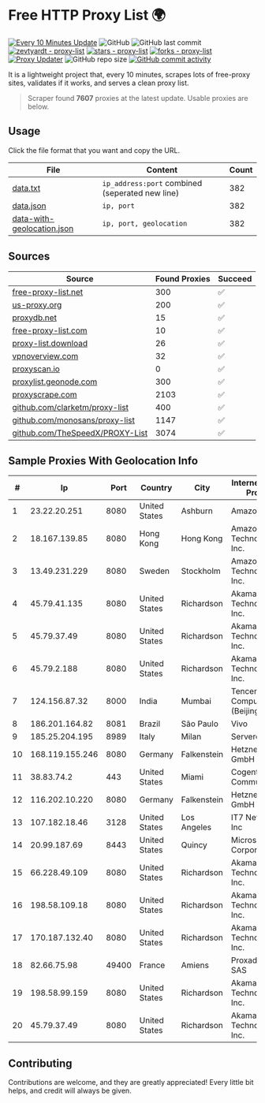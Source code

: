 
# Free HTTP Proxy List 🌍

[![Every 10 Minutes Update](https://github.com/mertguvencli/http-proxy-list/actions/workflows/main.yml/badge.svg?branch=main)](https://github.com/mertguvencli/http-proxy-list/actions/workflows/main.yml)
![GitHub](https://img.shields.io/github/license/mertguvencli/http-proxy-list)
![GitHub last commit](https://img.shields.io/github/last-commit/mertguvencli/http-proxy-list)
[![zevtyardt - proxy-list](https://img.shields.io/static/v1?label=zevtyardt&message=proxy-list&color=blue&logo=github)](https://github.com/zevtyardt/proxy-list "Go to GitHub repo")
[![stars - proxy-list](https://img.shields.io/github/stars/zevtyardt/proxy-list?style=social)](https://github.com/zevtyardt/proxy-list)
[![forks - proxy-list](https://img.shields.io/github/forks/zevtyardt/proxy-list?style=social)](https://github.com/zevtyardt/proxy-list)
[![Proxy Updater](https://github.com/zevtyardt/proxy-list/workflows/Proxy%20Updater/badge.svg)](https://github.com/zevtyardt/proxy-list/actions?query=workflow:"Proxy+Updater")
![GitHub repo size](https://img.shields.io/github/repo-size/zevtyardt/proxy-list)
[![GitHub commit activity](https://img.shields.io/github/commit-activity/m/zevtyardt/proxy-list?logo=commits)](https://github.com/zevtyardt/proxy-list/commits/main)

It is a lightweight project that, every 10 minutes, scrapes lots of free-proxy sites, validates if it works, and serves a clean proxy list.

> Scraper found **7607** proxies at the latest update. Usable proxies are below.

## Usage

Click the file format that you want and copy the URL.

|File|Content|Count|
|----|-------|-----|
|[data.txt](https://raw.githubusercontent.com/mertguvencli/http-proxy-list/main/proxy-list/data.txt)|`ip_address:port` combined (seperated new line)|382|
|[data.json](https://raw.githubusercontent.com/mertguvencli/http-proxy-list/main/proxy-list/data.json)|`ip, port`|382|
|[data-with-geolocation.json](https://raw.githubusercontent.com/mertguvencli/http-proxy-list/main/proxy-list/data-with-geolocation.json)|`ip, port, geolocation`|382|

## Sources

|Source|Found Proxies|Succeed|
|------|-------------|-------|
|[free-proxy-list.net](https://free-proxy-list.net)|300|✅|
|[us-proxy.org](https://www.us-proxy.org)|200|✅|
|[proxydb.net](http://proxydb.net)|15|✅|
|[free-proxy-list.com](https://free-proxy-list.com/?page=&port=&type%5B%5D=http&type%5B%5D=https&up_time=0&search=Search)|10|✅|
|[proxy-list.download](https://www.proxy-list.download/HTTP)|26|✅|
|[vpnoverview.com](https://vpnoverview.com/privacy/anonymous-browsing/free-proxy-servers)|32|✅|
|[proxyscan.io](https://www.proxyscan.io)|0|✅|
|[proxylist.geonode.com](https://proxylist.geonode.com/api/proxy-list?limit=300&page=1&sort_by=lastChecked&sort_type=desc&protocols=http,https)|300|✅|
|[proxyscrape.com](https://api.proxyscrape.com/v2/?request=displayproxies&protocol=http&timeout=10000&country=all&ssl=all&anonymity=all)|2103|✅|
|[github.com/clarketm/proxy-list](https://raw.githubusercontent.com/clarketm/proxy-list/master/proxy-list-raw.txt)|400|✅|
|[github.com/monosans/proxy-list](https://raw.githubusercontent.com/monosans/proxy-list/main/proxies/http.txt)|1147|✅|
|[github.com/TheSpeedX/PROXY-List](https://raw.githubusercontent.com/TheSpeedX/PROXY-List/master/http.txt)|3074|✅|


## Sample Proxies With Geolocation Info

|#|Ip|Port|Country|City|Internet Service Provider|
|-|--|----|-------|----|-------------------------|
|1|23.22.20.251|8080|United States|Ashburn|Amazon.com|
|2|18.167.139.85|8080|Hong Kong|Hong Kong|Amazon Technologies Inc.|
|3|13.49.231.229|8080|Sweden|Stockholm|Amazon Technologies Inc.|
|4|45.79.41.135|8080|United States|Richardson|Akamai Technologies, Inc.|
|5|45.79.37.49|8080|United States|Richardson|Akamai Technologies, Inc.|
|6|45.79.2.188|8080|United States|Richardson|Akamai Technologies, Inc.|
|7|124.156.87.32|8000|India|Mumbai|Tencent Cloud Computing (Beijing) Co|
|8|186.201.164.82|8081|Brazil|São Paulo|Vivo|
|9|185.25.204.195|8989|Italy|Milan|Servereasy Italy|
|10|168.119.155.246|8080|Germany|Falkenstein|Hetzner Online GmbH|
|11|38.83.74.2|443|United States|Miami|Cogent Communications|
|12|116.202.10.220|8080|Germany|Falkenstein|Hetzner Online GmbH|
|13|107.182.18.46|3128|United States|Los Angeles|IT7 Networks Inc|
|14|20.99.187.69|8443|United States|Quincy|Microsoft Corporation|
|15|66.228.49.109|8080|United States|Richardson|Akamai Technologies, Inc.|
|16|198.58.109.18|8080|United States|Richardson|Akamai Technologies, Inc.|
|17|170.187.132.40|8080|United States|Richardson|Akamai Technologies, Inc.|
|18|82.66.75.98|49400|France|Amiens|Proxad / Free SAS|
|19|198.58.99.159|8080|United States|Richardson|Akamai Technologies, Inc.|
|20|45.79.37.49|8080|United States|Richardson|Akamai Technologies, Inc.|



## Contributing

Contributions are welcome, and they are greatly appreciated! Every
little bit helps, and credit will always be given.

